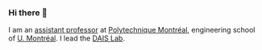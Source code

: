 ### Hi there 👋

I am an [assistant professor](https://amine.io/) at [Polytechnique Montréal](https://www.polymtl.ca/), engineering school of [U. Montréal](https://www.umontreal.ca/en/). I lead the [DAIS Lab](https://dais-polymtl.github.io/).

<!--**queryproc/queryproc** is a ✨ _special_ ✨ repository because its `README.md` (this file) appears on your GitHub profile.

Here are some ideas to get you started:

- 🔭 I’m currently working on ...
- 🌱 I’m currently learning ...
- 👯 I’m looking to collaborate on ...
- 🤔 I’m looking for help with ...
- 💬 Ask me about ...
- 📫 How to reach me: ...
- 😄 Pronouns: ...
- ⚡ Fun fact: ...
-->
